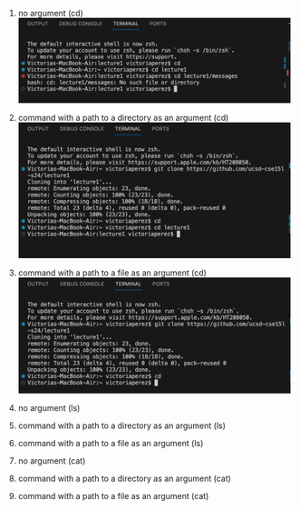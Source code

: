1. no argument (cd)
![Image](cd3.png)

2. command with a path to a directory as an argument (cd)
![Image](cd2.png)

4. command with a path to a file as an argument (cd)
![Image](cd1.png)

1. no argument (ls)
   

3. command with a path to a directory as an argument (ls)
   

5. command with a path to a file as an argument (ls)
   


1. no argument (cat)
   

3. command with a path to a directory as an argument (cat)
   

5. command with a path to a file as an argument (cat)


